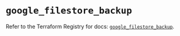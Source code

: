 # `google_filestore_backup`

Refer to the Terraform Registry for docs: [`google_filestore_backup`](https://registry.terraform.io/providers/hashicorp/google-beta/5.29.0/docs/resources/google_filestore_backup).

